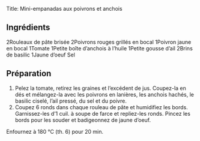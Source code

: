 Title: Mini-empanadas aux poivrons et anchois

## Ingrédients

2Rouleaux de pâte brisée
2Poivrons rouges grillés en bocal
1Poivron jaune en bocal
1Tomate
1Petite boîte d’anchois à l’huile
1Petite gousse d’ail
2Brins de basilic
1Jaune d’oeuf
Sel

## Préparation
1. Pelez la tomate, retirez les graines et l’excédent de jus. Coupez-la en dés et mélangez-la avec les poivrons en lanières, les anchois hachés, le basilic ciselé, l’ail pressé, du sel et du poivre.
2. Coupez 6 ronds dans chaque rouleau de pâte et humidifiez les bords. Garnissez-les d’1 cuil. à soupe de farce et repliez-les ronds. Pincez les bords pour les souder et badigeonnez de jaune d’oeuf.

Enfournez à 180 °C (th. 6) pour 20 min.
